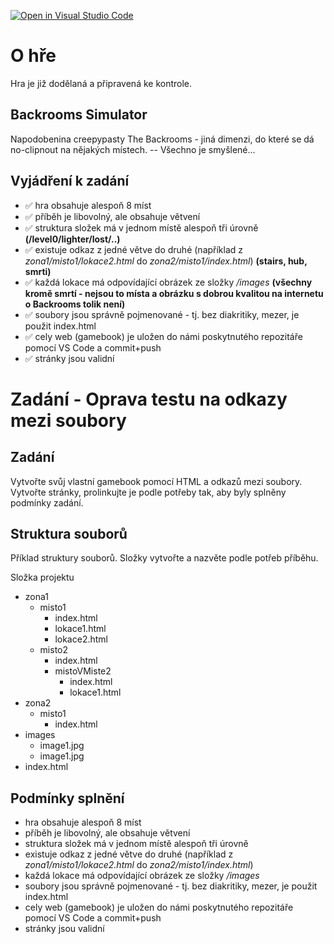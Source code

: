 [![Open in Visual Studio Code](https://classroom.github.com/assets/open-in-vscode-c66648af7eb3fe8bc4f294546bfd86ef473780cde1dea487d3c4ff354943c9ae.svg)](https://classroom.github.com/online_ide?assignment_repo_id=9231626&assignment_repo_type=AssignmentRepo)

# O hře

Hra je již dodělaná a připravená ke kontrole.

## Backrooms Simulator

Napodobenina creepypasty The Backrooms - jiná dimenzi, do které se dá no-clipnout na nějakých místech. -- Všechno je smyšlené...

## Vyjádření k zadání

* ✅ hra obsahuje alespoň 8 míst 
* ✅ příběh je libovolný, ale obsahuje větvení 
* ✅ struktura složek má v jednom místě alespoň tři úrovně  **(/level0/lighter/lost/..)**
* ✅ existuje odkaz z jedné větve do druhé (například z *zona1/misto1/lokace2.html* do *zona2/misto1/index.html*)  **(stairs, hub, smrti)**
* ✅ každá lokace má odpovídající obrázek ze složky */images*  **(všechny kromě smrtí - nejsou to místa a obrázku s dobrou kvalitou na internetu o Backrooms tolik není)**
* ✅ soubory jsou správně pojmenované - tj. bez diakritiky, mezer, je použit index.html 
* ✅ cely web (gamebook) je uložen do námi poskytnutého repozitáře pomocí VS Code a commit+push 
* ✅ stránky jsou validní 


# Zadání - Oprava testu na odkazy mezi soubory

## Zadání

Vytvořte svůj vlastní gamebook pomocí HTML a odkazů mezi soubory. Vytvořte stránky, prolinkujte je podle potřeby tak, aby byly splněny podmínky zadání.

## Struktura souborů

Příklad struktury souborů. Složky vytvořte a nazvěte podle potřeb příběhu.

Složka projektu

* zona1
    * misto1
        * index.html
        * lokace1.html
        * lokace2.html
    * misto2
        * index.html
        * mistoVMiste2
            * index.html
            * lokace1.html
* zona2
    * misto1
        * index.html
* images
    * image1.jpg
    * image1.jpg
* index.html

## Podmínky splnění

* hra obsahuje alespoň 8 míst
* příběh je libovolný, ale obsahuje větvení
* struktura složek má v jednom místě alespoň tři úrovně
* existuje odkaz z jedné větve do druhé (například z *zona1/misto1/lokace2.html* do *zona2/misto1/index.html*)
* každá lokace má odpovídající obrázek ze složky */images*
* soubory jsou správně pojmenované - tj. bez diakritiky, mezer, je použit index.html
* cely web (gamebook) je uložen do námi poskytnutého repozitáře pomocí VS Code a commit+push
* stránky jsou validní
